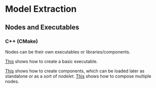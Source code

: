# Model Extraction

## Nodes and Executables

### C++ (CMake)

Nodes can be their own executables or libraries/components.

[This](https://docs.ros.org/en/foxy/Tutorials/Writing-A-Simple-Cpp-Publisher-And-Subscriber.html#cmakelists-txt) shows how to create a basic executable.

[This](https://docs.ros.org/en/foxy/Concepts/About-Composition.html) shows how to create components, which can be loaded later as standalone or as a sort of *nodelet*.
[This](https://docs.ros.org/en/foxy/Tutorials/Composition.html) shows how to compose multiple nodes.
